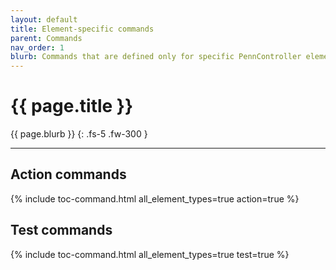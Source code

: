 ```yaml
---
layout: default
title: Element-specific commands
parent: Commands
nav_order: 1
blurb: Commands that are defined only for specific PennController element types, or that describe element-specific behavior.
---
```


# {{ page.title }}

{{ page.blurb }}
{: .fs-5 .fw-300 }

---

## Action commands

{% include toc-command.html all_element_types=true action=true %}

## Test commands

{% include toc-command.html all_element_types=true test=true %}
